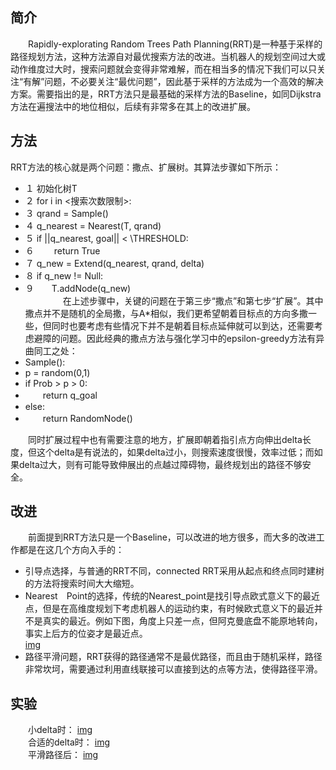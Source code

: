 ## 简介
　　Rapidly-explorating Random Trees Path Planning(RRT)是一种基于采样的路径规划方法，这种方法源自对最优搜索方法的改进。当机器人的规划空间过大或动作维度过大时，搜索问题就会变得非常难解，而在相当多的情况下我们可以只关注“有解”问题，不必要关注“最优问题”，因此基于采样的方法成为一个高效的解决方案。需要指出的是，RRT方法只是最基础的采样方法的Baseline，如同Dijkstra方法在遍搜法中的地位相似，后续有非常多在其上的改进扩展。

## 方法
  RRT方法的核心就是两个问题：撒点、扩展树。其算法步骤如下所示：  
 - １ 初始化树T
 - ２ for i in <搜索次数限制>:
 - ３ qrand = Sample()
 - ４ q_nearest = Nearest(T, qrand)
 - ５ if ||q_nearest, goal|| \< \THRESHOLD:
 - ６ 　　return True
 - ７ q_new = Extend(q\_nearest, qrand, delta)
 - ８ if q_new != Null:
 - ９　　T.addNode(q_new)  
　　
　　在上述步骤中，关键的问题在于第三步“撒点”和第七步“扩展”。其中撒点并不是随机的全局撒，与A*相似，我们更希望朝着目标点的方向多撒一些，但同时也要考虑有些情况下并不是朝着目标点延伸就可以到达，还需要考虑避障的问题。因此经典的撒点方法与强化学习中的epsilon-greedy方法有异曲同工之处：
 - Sample():
 - p = random(0,1)
 - if Prob > p > 0:
 - 　　return q_goal
 - else:
 - 　　return RandomNode()

　　同时扩展过程中也有需要注意的地方，扩展即朝着指引点方向伸出delta长度，但这个delta是有说法的，如果delta过小，则搜索速度很慢，效率过低；而如果delta过大，则有可能导致伸展出的点越过障碍物，最终规划出的路径不够安全。

## 改进
　　前面提到RRT方法只是一个Baseline，可以改进的地方很多，而大多的改进工作都是在这几个方向入手的：
 - 引导点选择，与普通的RRT不同，connected RRT采用从起点和终点同时建树的方法将搜索时间大大缩短。
 - Nearest　Point的选择，传统的Nearest_point是找引导点欧式意义下的最近点，但是在高维度规划下考虑机器人的运动约束，有时候欧式意义下的最近并不是真实的最近。例如下图，角度上只差一点，但阿克曼底盘不能原地转向，事实上后方的位姿才是最近点。  
 [img](./Pictures/rrt_nearest_point.png)  
 - 路径平滑问题，RRT获得的路径通常不是最优路径，而且由于随机采样，路径非常坎坷，需要通过利用直线联接可以直接到达的点等方法，使得路径平滑。

## 实验
　　小delta时：
 [img](./Pictures/rrt_01.gif)  
　　合适的delta时：
 [img](./Pictures/rrt_02.gif)  
　　平滑路径后：
 [img](./Pictures/rrt_03.gif)  
